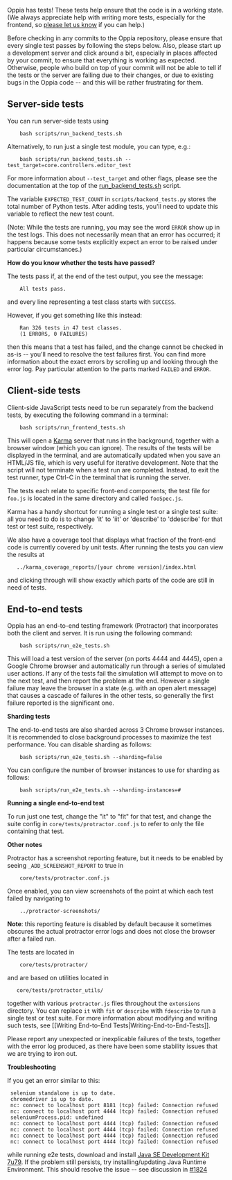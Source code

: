 Oppia has tests! These tests help ensure that the code is in a working state. (We always appreciate help with writing more tests, especially for the frontend, so [please let us know](https://github.com/oppia/oppia/blob/develop/CONTRIBUTING.md) if you can help.)

Before checking in any commits to the Oppia repository, please ensure that every single test passes by following the steps below. Also, please start up a development server and click around a bit, especially in places affected by your commit, to ensure that everything is working as expected. Otherwise, people who build on top of your commit will not be able to tell if the tests or the server are failing due to their changes, or due to existing bugs in the Oppia code -- and this will be rather frustrating for them.

## Server-side tests ##

You can run server-side tests using
```
    bash scripts/run_backend_tests.sh
```

Alternatively, to run just a single test module, you can type, e.g.:
```
    bash scripts/run_backend_tests.sh --test_target=core.controllers.editor_test
```

For more information about `--test_target` and other flags, please see the documentation at the top of the [run_backend_tests.sh](https://github.com/oppia/oppia/tree/master/scripts/run_backend_tests.sh) script.

The variable `EXPECTED_TEST_COUNT` in `scripts/backend_tests.py` stores the total number of Python tests. After adding tests, you'll need to update this variable to reflect the new test count.

(Note: While the tests are running, you may see the word `ERROR` show up in the test logs. This does not necessarily mean that an error has occurred; it happens because some tests explicitly expect an error to be raised under particular circumstances.)

**How do you know whether the tests have passed?**

The tests pass if, at the end of the test output, you see the message:
```
    All tests pass.
```
and every line representing a test class starts with `SUCCESS`.

However, if you get something like this instead:

```
    Ran 326 tests in 47 test classes.
    (1 ERRORS, 0 FAILURES)
```

then this means that a test has failed, and the change cannot be checked in as-is -- you'll need to resolve the test failures first. You can find more information about the exact errors by scrolling up and looking through the error log. Pay particular attention to the parts marked `FAILED` and `ERROR`.

## Client-side tests ##

Client-side JavaScript tests need to be run separately from the backend tests, by executing the following command in a terminal:
```
    bash scripts/run_frontend_tests.sh
```

This will open a [Karma](http://karma-runner.github.io/0.10/index.html) server that runs in the background, together with a browser window (which you can ignore). The results of the tests will be displayed in the terminal, and are automatically updated when you save an HTML/JS file, which is very useful for iterative development. Note that the script will not terminate when a test run are completed. Instead, to exit the test runner, type Ctrl-C in the terminal that is running the server.

The tests each relate to specific front-end components; the test file for `foo.js` is located in the same directory and called `fooSpec.js`.

Karma has a handy shortcut for running a single test or a single test suite: all you need to do is to change 'it' to 'iit' or 'describe' to 'ddescribe' for that test or test suite, respectively.

We also have a coverage tool that displays what fraction of the front-end code is currently covered by unit tests. After running the tests you can view the results at
```
   ../karma_coverage_reports/[your chrome version]/index.html
```
and clicking through will show exactly which parts of the code are still in need of tests.

## End-to-end tests ##

Oppia has an end-to-end testing framework (Protractor) that incorporates both the client and server. It is run using the following command:
```
    bash scripts/run_e2e_tests.sh
```
This will load a test version of the server (on ports 4444 and 4445), open a Google Chrome browser and automatically run through a series of simulated user actions. If any of the tests fail the simulation will attempt to move on to the next test, and then report the problem at the end. However a single failure may leave the browser in a state (e.g. with an open alert message) that causes a cascade of failures in the other tests, so generally the first failure reported is the significant one.

**Sharding tests**

The end-to-end tests are also sharded across 3 Chrome browser instances. It is recommended to close background processes to maximize the test performance. You can disable sharding as follows:

```
    bash scripts/run_e2e_tests.sh --sharding=false
```
You can configure the number of browser instances to use for sharding as follows:
```
    bash scripts/run_e2e_tests.sh --sharding-instances=#
```
**Running a single end-to-end test**

To run just one test, change the "it" to "fit" for that test, and change the suite config in `core/tests/protractor.conf.js` to refer to only the file containing that test.

**Other notes**

Protractor has a screenshot reporting feature, but it needs to be enabled by seeing `_ADD_SCREENSHOT_REPORT` to true in
```
    core/tests/protractor.conf.js
```
Once enabled, you can view screenshots of the point at which each test failed by navigating to
```
    ../protractor-screenshots/
```
**Note**: this reporting feature is disabled by default because it sometimes obscures the actual protractor error logs and does not close the browser after a failed run.

The tests are located in
```
    core/tests/protractor/
```
and are based on utilities located in
```
   core/tests/protractor_utils/
```
together with various `protractor.js` files throughout the `extensions` directory. You can replace `it` with `fit` or `describe` with `fdescribe` to run a single test or test suite. For more information about modifying and writing such tests, see [[Writing End-to-End Tests|Writing-End-to-End-Tests]].

Please report any unexpected or inexplicable failures of the tests, together with the error log produced, as there have been some stability issues that we are trying to iron out.

**Troubleshooting**

If you get an error similar to this:
```
 selenium standalone is up to date.
 chromedriver is up to date.
 nc: connect to localhost port 8181 (tcp) failed: Connection refused
 nc: connect to localhost port 4444 (tcp) failed: Connection refused
 seleniumProcess.pid: undefined
 nc: connect to localhost port 4444 (tcp) failed: Connection refused
 nc: connect to localhost port 4444 (tcp) failed: Connection refused
 nc: connect to localhost port 4444 (tcp) failed: Connection refused
 nc: connect to localhost port 4444 (tcp) failed: Connection refused
```
while running e2e tests, download and install [Java SE Development Kit 7u79](http://www.oracle.com/technetwork/java/javase/downloads/jdk7-downloads-1880260.html). 
If the problem still persists, try installing/updating Java Runtime Environment. This should resolve the issue -- see discussion in [#1824](https://github.com/oppia/oppia/issues/1824#issuecomment-219192563)
